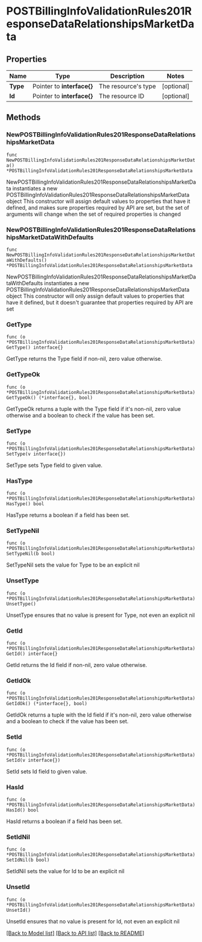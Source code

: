 # POSTBillingInfoValidationRules201ResponseDataRelationshipsMarketData

## Properties

Name | Type | Description | Notes
------------ | ------------- | ------------- | -------------
**Type** | Pointer to **interface{}** | The resource&#39;s type | [optional] 
**Id** | Pointer to **interface{}** | The resource ID | [optional] 

## Methods

### NewPOSTBillingInfoValidationRules201ResponseDataRelationshipsMarketData

`func NewPOSTBillingInfoValidationRules201ResponseDataRelationshipsMarketData() *POSTBillingInfoValidationRules201ResponseDataRelationshipsMarketData`

NewPOSTBillingInfoValidationRules201ResponseDataRelationshipsMarketData instantiates a new POSTBillingInfoValidationRules201ResponseDataRelationshipsMarketData object
This constructor will assign default values to properties that have it defined,
and makes sure properties required by API are set, but the set of arguments
will change when the set of required properties is changed

### NewPOSTBillingInfoValidationRules201ResponseDataRelationshipsMarketDataWithDefaults

`func NewPOSTBillingInfoValidationRules201ResponseDataRelationshipsMarketDataWithDefaults() *POSTBillingInfoValidationRules201ResponseDataRelationshipsMarketData`

NewPOSTBillingInfoValidationRules201ResponseDataRelationshipsMarketDataWithDefaults instantiates a new POSTBillingInfoValidationRules201ResponseDataRelationshipsMarketData object
This constructor will only assign default values to properties that have it defined,
but it doesn't guarantee that properties required by API are set

### GetType

`func (o *POSTBillingInfoValidationRules201ResponseDataRelationshipsMarketData) GetType() interface{}`

GetType returns the Type field if non-nil, zero value otherwise.

### GetTypeOk

`func (o *POSTBillingInfoValidationRules201ResponseDataRelationshipsMarketData) GetTypeOk() (*interface{}, bool)`

GetTypeOk returns a tuple with the Type field if it's non-nil, zero value otherwise
and a boolean to check if the value has been set.

### SetType

`func (o *POSTBillingInfoValidationRules201ResponseDataRelationshipsMarketData) SetType(v interface{})`

SetType sets Type field to given value.

### HasType

`func (o *POSTBillingInfoValidationRules201ResponseDataRelationshipsMarketData) HasType() bool`

HasType returns a boolean if a field has been set.

### SetTypeNil

`func (o *POSTBillingInfoValidationRules201ResponseDataRelationshipsMarketData) SetTypeNil(b bool)`

 SetTypeNil sets the value for Type to be an explicit nil

### UnsetType
`func (o *POSTBillingInfoValidationRules201ResponseDataRelationshipsMarketData) UnsetType()`

UnsetType ensures that no value is present for Type, not even an explicit nil
### GetId

`func (o *POSTBillingInfoValidationRules201ResponseDataRelationshipsMarketData) GetId() interface{}`

GetId returns the Id field if non-nil, zero value otherwise.

### GetIdOk

`func (o *POSTBillingInfoValidationRules201ResponseDataRelationshipsMarketData) GetIdOk() (*interface{}, bool)`

GetIdOk returns a tuple with the Id field if it's non-nil, zero value otherwise
and a boolean to check if the value has been set.

### SetId

`func (o *POSTBillingInfoValidationRules201ResponseDataRelationshipsMarketData) SetId(v interface{})`

SetId sets Id field to given value.

### HasId

`func (o *POSTBillingInfoValidationRules201ResponseDataRelationshipsMarketData) HasId() bool`

HasId returns a boolean if a field has been set.

### SetIdNil

`func (o *POSTBillingInfoValidationRules201ResponseDataRelationshipsMarketData) SetIdNil(b bool)`

 SetIdNil sets the value for Id to be an explicit nil

### UnsetId
`func (o *POSTBillingInfoValidationRules201ResponseDataRelationshipsMarketData) UnsetId()`

UnsetId ensures that no value is present for Id, not even an explicit nil

[[Back to Model list]](../README.md#documentation-for-models) [[Back to API list]](../README.md#documentation-for-api-endpoints) [[Back to README]](../README.md)


